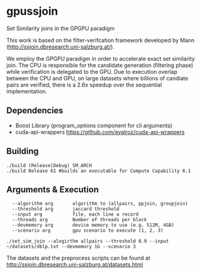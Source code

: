 
# gpussjoin
Set Similarity joins in the GPGPU paradigm

This work is based on the filter-verifcation framework developed by Mann (http://ssjoin.dbresearch.uni-salzburg.at/).

We employ the GPGPU paradigm in order to accelerate exact set similarity join. The CPU is responsible for the candidate generation (filtering phase) while verification is delegated to the GPU.
Due to execution overlap between the CPU and GPU, on large datasets where billions of candiate pairs are verified, there is a 2.6x speedup over the sequential implementation.

## Dependencies

* Boost Library (program_options component for cli arguments)
* cuda-api-wrappers https://github.com/eyalroz/cuda-api-wrappers 

## Building 
```
./build (Release|Debug) SM_ARCH
./build Release 61 #builds an executable for Compute Capability 6.1
```

## Arguments & Execution
```
  --algorithm arg       algorithm to (allpairs, ppjoin, groupjoin)
  --threshold arg       jaccard threshold
  --input arg           file, each line a record
  --threads arg         Number of threads per block
  --devmemory arg       device memory to use (e.g. 512M, 4GB)
  --scenario arg        gpu scenario to execute (1, 2, 3)
```

```
./set_sim_join --alogirthm allpairs --threshold 0.9 --input ~/datasets/dblp.txt --devmemory 1G --scenario 3
```

The datasets and the preprocess scripts can be found at http://ssjoin.dbresearch.uni-salzburg.at/datasets.html
